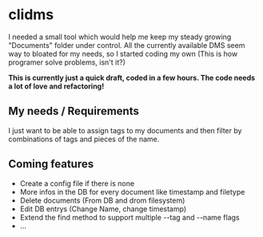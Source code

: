 # clidms

I needed a small tool which would help me keep my steady growing "Documents"
folder under control. All the currently available DMS seem way to bloated for
my needs, so I started coding my own (This is how programer solve problems,
isn't it?)

**This is currently just a quick draft, coded in a few hours. The code needs a
lot of love and refactoring!**

## My needs / Requirements
I just want to be able to assign tags to my documents and then filter by
combinations of tags and pieces of the name.


## Coming features
- Create a config file if there is none
- More infos in the DB for every document like timestamp and filetype
- Delete documents (From DB and drom filesystem)
- Edit DB entrys (Change Name, change timestamp)
- Extend the find method to support multiple --tag and --name flags
- ...


